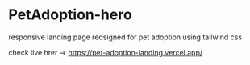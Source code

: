 # PetAdoption-hero
responsive landing page redsigned for pet adoption using tailwind css

check live hrer -> https://pet-adoption-landing.vercel.app/
